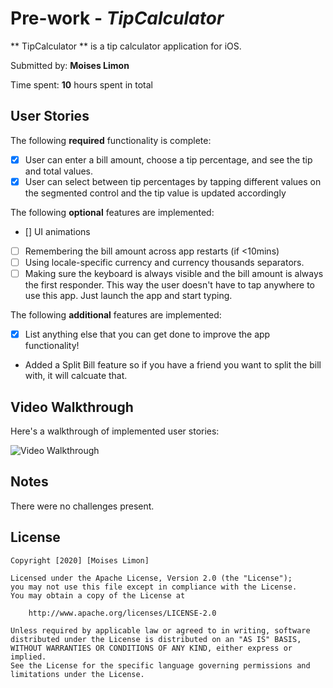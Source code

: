
# Pre-work - *TipCalculator*

** TipCalculator ** is a tip calculator application for iOS.

Submitted by: **Moises Limon**

Time spent: **10** hours spent in total

## User Stories

The following **required** functionality is complete:

* [X] User can enter a bill amount, choose a tip percentage, and see the tip and total values.
* [X] User can select between tip percentages by tapping different values on the segmented control and the tip value is updated accordingly

The following **optional** features are implemented:

* [] UI animations
* [ ] Remembering the bill amount across app restarts (if <10mins)
* [ ] Using locale-specific currency and currency thousands separators.
* [ ] Making sure the keyboard is always visible and the bill amount is always the first responder. This way the user doesn't have to tap anywhere to use this app. Just launch the app and start typing.

The following **additional** features are implemented:

- [X] List anything else that you can get done to improve the app functionality!
* Added a Split Bill feature so if you have a friend you want to split the bill with, it will calcuate that.

## Video Walkthrough

Here's a walkthrough of implemented user stories:

<img src='http://g.recordit.co/li7BD9bFMD.gif' title='Video Walkthrough' width='' alt='Video Walkthrough' />


## Notes

There were no challenges present.

## License

    Copyright [2020] [Moises Limon]

    Licensed under the Apache License, Version 2.0 (the "License");
    you may not use this file except in compliance with the License.
    You may obtain a copy of the License at

        http://www.apache.org/licenses/LICENSE-2.0

    Unless required by applicable law or agreed to in writing, software
    distributed under the License is distributed on an "AS IS" BASIS,
    WITHOUT WARRANTIES OR CONDITIONS OF ANY KIND, either express or implied.
    See the License for the specific language governing permissions and
    limitations under the License.
